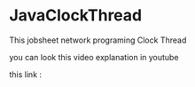# JavaClockThread
 This jobsheet network programing Clock Thread
 
 you can look this video explanation in youtube
 
 this link :
